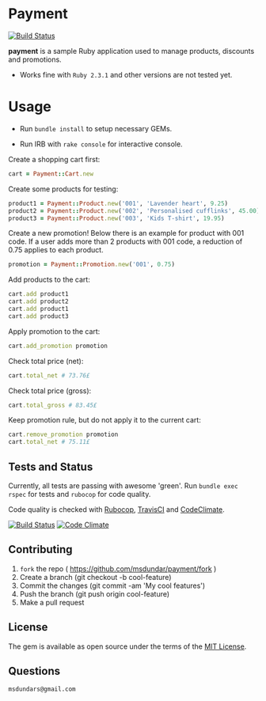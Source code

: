# Payment
[![Build Status](https://travis-ci.org/msdundar/payment.svg?branch=master)](https://travis-ci.org/msdundar/payment)

**payment** is a sample Ruby application used to manage products, discounts and promotions.

* Works fine with `Ruby 2.3.1` and other versions are not tested yet.

# Usage

* Run `bundle install` to setup necessary GEMs.

* Run IRB with `rake console` for interactive console.

Create a shopping cart first:

```ruby
cart = Payment::Cart.new
```

Create some products for testing:

```ruby
product1 = Payment::Product.new('001', 'Lavender heart', 9.25)
product2 = Payment::Product.new('002', 'Personalised cufflinks', 45.00)
product3 = Payment::Product.new('003', 'Kids T-shirt', 19.95)
```

Create a new promotion! Below there is an example for product with 001 code. If a user adds more than 2 products with 001 code, a reduction of 0.75 applies to each product.

```ruby
promotion = Payment::Promotion.new('001', 0.75)
```

Add products to the cart:

```ruby
cart.add product1
cart.add product2
cart.add product1
cart.add product3
```

Apply promotion to the cart:

```ruby
cart.add_promotion promotion
```

Check total price (net):

```ruby
cart.total_net # 73.76£
```

Check total price (gross):

```ruby
cart.total_gross # 83.45£
```

Keep promotion rule, but do not apply it to the current cart:

```ruby
cart.remove_promotion promotion
cart.total_net # 75.11£
```

## Tests and Status

Currently, all tests are passing with awesome 'green'. Run `bundle exec rspec` for tests and `rubocop` for code quality.

Code quality is checked with [Rubocop](https://github.com/bbatsov/rubocop), [TravisCI](https://travis-ci.org/) and [CodeClimate](https://codeclimate.com/).

[![Build Status](https://secure.travis-ci.org/msdundar/payment.svg?branch=master)](http://travis-ci.org/msdundar/payment) [![Code Climate](https://img.shields.io/codeclimate/github/msdundar/payment.svg)](https://codeclimate.com/github/msdundar/payment)

## Contributing

1. `fork` the repo ( https://github.com/msdundar/payment/fork )
2. Create a branch (git checkout -b cool-feature)
3. Commit the changes (git commit -am 'My cool features')
4. Push the branch (git push origin cool-feature)
5. Make a pull request

## License

The gem is available as open source under the terms of the [MIT License](http://opensource.org/licenses/MIT).

## Questions

```
msdundars@gmail.com
```
